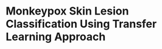 # Monkeypox Skin Lesion Classification Using Transfer Learning Approach

![]()
![]()
![]()
![]()
![]()
![]()
![]()
![]()
![]()
![]()
![]()